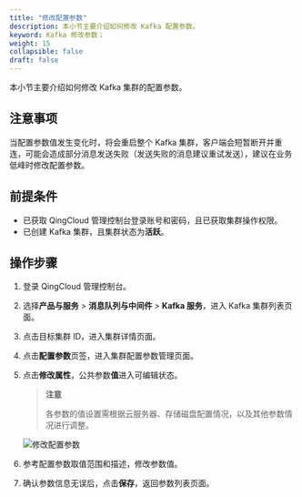 ```yaml
---
title: "修改配置参数"
description: 本小节主要介绍如何修改 Kafka 配置参数。 
keyword: Kafka 修改参数；
weight: 15
collapsible: false
draft: false
---
```


本小节主要介绍如何修改 Kafka 集群的配置参数。

## 注意事项

当配置参数值发生变化时，将会重启整个 Kafka 集群，客户端会短暂断开并重连，可能会造成部分消息发送失败（发送失败的消息建议重试发送），建议在业务低峰时修改配置参数。 

## 前提条件

- 已获取 QingCloud 管理控制台登录账号和密码，且已获取集群操作权限。
- 已创建 Kafka 集群，且集群状态为**活跃**。

## 操作步骤

1. 登录 QingCloud 管理控制台。
2. 选择**产品与服务** > **消息队列与中间件** > **Kafka 服务**，进入 Kafka 集群列表页面。
3. 点击目标集群 ID，进入集群详情页面。
4. 点击**配置参数**页签，进入集群配置参数管理页面。
5. 点击**修改属性**，公共参数**值**进入可编辑状态。

   > **注意**
   > 
   > 各参数的值设置需根据云服务器、存储磁盘配置情况，以及其他参数情况进行调整。
   
   ![修改配置参数](../../../_images/modify_para.png)

6.  参考配置参数取值范围和描述，修改参数值。
7.  确认参数信息无误后，点击**保存**，返回参数列表页面。

